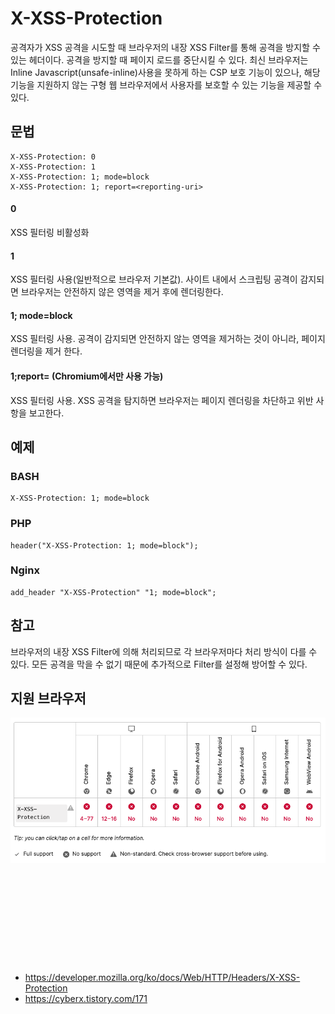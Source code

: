 # X-XSS-Protection
공격자가 XSS 공격을 시도할 때 브라우저의 내장 XSS Filter를 통해 공격을 방지할 수 있는 헤더이다. 공격을 방지할 때 페이지 로드를 중단시킬 수 있다. 최신 브라우저는 Inline Javascript(unsafe-inline)사용을 못하게 하는 CSP 보호 기능이 있으나, 해당 기능을 지원하지 않는 구형 웹 브라우저에서 사용자를 보호할 수 있는 기능을 제공할 수 있다. 

## 문법
```
X-XSS-Protection: 0
X-XSS-Protection: 1
X-XSS-Protection: 1; mode=block
X-XSS-Protection: 1; report=<reporting-uri>
```
#### 0
XSS 필터링 비활성화
#### 1
XSS 필터링 사용(일반적으로 브라우저 기본값). 사이트 내에서 스크립팅 공격이 감지되면 브라우저는 안전하지 않은 영역을 제거 후에 렌더링한다.
#### 1; mode=block
XSS 필터링 사용. 공격이 감지되면 안전하지 않는 영역을 제거하는 것이 아니라, 페이지 렌더링을 제거 한다. 
#### 1;report=<reporting-URI> (Chromium에서만 사용 가능)
XSS 필터링 사용. XSS 공격을 탐지하면 브라우저는 페이지 렌더링을 차단하고 위반 사항을 보고한다. 

## 예제
### BASH
```
X-XSS-Protection: 1; mode=block
```
### PHP
```
header("X-XSS-Protection: 1; mode=block");
```
### Nginx
```
add_header "X-XSS-Protection" "1; mode=block";
```

## 참고
브라우저의 내장 XSS Filter에 의해 처리되므로 각 브라우저마다 처리 방식이 다를 수 있다. 모든 공격을 막을 수 없기 때문에 추가적으로 Filter를 설정해 방어할 수 있다.

## 지원 브라우저
![Alt text](images/image2.png)





</br></br></br></br></br>
--------------------------------------------------------
- https://developer.mozilla.org/ko/docs/Web/HTTP/Headers/X-XSS-Protection
- https://cyberx.tistory.com/171